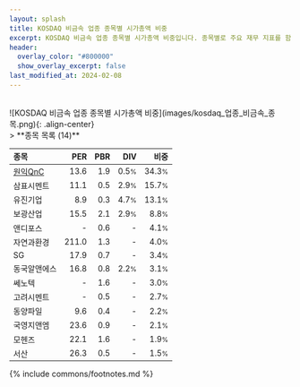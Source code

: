 ```yaml
---
layout: splash
title: KOSDAQ 비금속 업종 종목별 시가총액 비중
excerpt: KOSDAQ 비금속 업종 종목별 시가총액 비중입니다. 종목별로 주요 재무 지표를 함께 표시합니다.
header:
  overlay_color: "#800000"
  show_overlay_excerpt: false
last_modified_at: 2024-02-08
---
```

<br>
![KOSDAQ 비금속 업종 종목별 시가총액 비중](images/kosdaq_업종_비금속_종목.png){: .align-center}
<br>
> **종목 목록 (14)**<a id="list"></a>

| **종목** | **PER** | **PBR** | **DIV** | **비중** |
| :------- | ------: | ------: | ------: | -------: |
| [원익QnC](/074600/) | 13.6 | 1.9 | 0.5<small>%</small> | 34.3<small>%</small> |
| 삼표시멘트 | 11.1 | 0.5 | 2.9<small>%</small> | 15.7<small>%</small> |
| 유진기업 | 8.9 | 0.3 | 4.7<small>%</small> | 13.1<small>%</small> |
| 보광산업 | 15.5 | 2.1 | 2.9<small>%</small> | 8.8<small>%</small> |
| 앤디포스 | - | 0.6 | - | 4.1<small>%</small> |
| 자연과환경 | 211.0 | 1.3 | - | 4.0<small>%</small> |
| SG | 17.9 | 0.7 | - | 3.4<small>%</small> |
| 동국알앤에스 | 16.8 | 0.8 | 2.2<small>%</small> | 3.1<small>%</small> |
| 쎄노텍 | - | 1.6 | - | 3.0<small>%</small> |
| 고려시멘트 | - | 0.5 | - | 2.7<small>%</small> |
| 동양파일 | 9.6 | 0.4 | - | 2.2<small>%</small> |
| 국영지앤엠 | 23.6 | 0.9 | - | 2.1<small>%</small> |
| 모헨즈 | 22.1 | 1.6 | - | 1.9<small>%</small> |
| 서산 | 26.3 | 0.5 | - | 1.5<small>%</small> |

{% include commons/footnotes.md %}